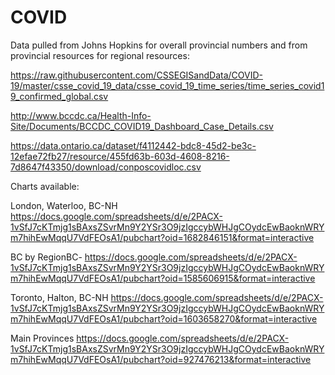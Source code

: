 # COVID
Data pulled from Johns Hopkins for overall provincial numbers and from provincial resources for regional resources:

https://raw.githubusercontent.com/CSSEGISandData/COVID-19/master/csse_covid_19_data/csse_covid_19_time_series/time_series_covid19_confirmed_global.csv

http://www.bccdc.ca/Health-Info-Site/Documents/BCCDC_COVID19_Dashboard_Case_Details.csv

https://data.ontario.ca/dataset/f4112442-bdc8-45d2-be3c-12efae72fb27/resource/455fd63b-603d-4608-8216-7d8647f43350/download/conposcovidloc.csv

Charts available:

London, Waterloo, BC-NH
https://docs.google.com/spreadsheets/d/e/2PACX-1vSfJ7cKTmjg1sBAxsZSvrMn9Y2YSr3O9jzIgccybWHJgCOydcEwBaoknWRYm7hihEwMqqU7VdFEOsA1/pubchart?oid=1682846151&format=interactive

BC by RegionBC-
https://docs.google.com/spreadsheets/d/e/2PACX-1vSfJ7cKTmjg1sBAxsZSvrMn9Y2YSr3O9jzIgccybWHJgCOydcEwBaoknWRYm7hihEwMqqU7VdFEOsA1/pubchart?oid=1585606915&format=interactive

Toronto, Halton, BC-NH
https://docs.google.com/spreadsheets/d/e/2PACX-1vSfJ7cKTmjg1sBAxsZSvrMn9Y2YSr3O9jzIgccybWHJgCOydcEwBaoknWRYm7hihEwMqqU7VdFEOsA1/pubchart?oid=1603658270&format=interactive

Main Provinces
https://docs.google.com/spreadsheets/d/e/2PACX-1vSfJ7cKTmjg1sBAxsZSvrMn9Y2YSr3O9jzIgccybWHJgCOydcEwBaoknWRYm7hihEwMqqU7VdFEOsA1/pubchart?oid=927476213&format=interactive
